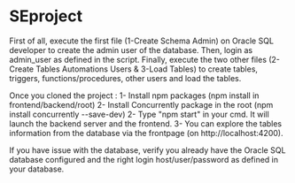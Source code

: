 # SEproject

First of all, execute the first file (1-Create Schema Admin) on Oracle SQL developer to create the admin user of the database. Then, login as admin_user as defined in the script. Finally, execute the two other files (2-Create Tables Automations Users & 3-Load Tables) to create tables, triggers, functions/procedures, other users and load the tables.

Once you cloned the project :
1- Install npm packages (npm install in frontend/backend/root)
2- Install Concurrently package in the root (npm install concurrently --save-dev)
2- Type "npm start" in your cmd. It will launch the backend server and the frontend.
3- You can explore the tables information from the database via the frontpage (on http://localhost:4200).

If you have issue with the database, verify you already have the Oracle SQL database configured and the right login host/user/password as defined in your database.

